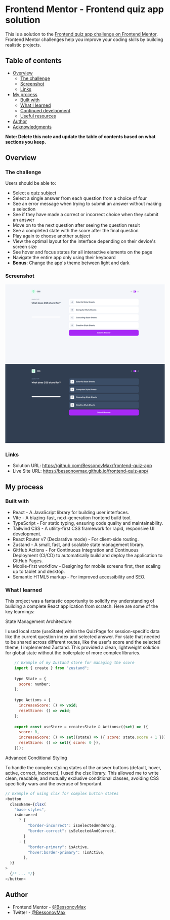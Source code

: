# Frontend Mentor - Frontend quiz app solution

This is a solution to the [Frontend quiz app challenge on Frontend Mentor](https://www.frontendmentor.io/challenges/frontend-quiz-app-BE7xkzXQnU). Frontend Mentor challenges help you improve your coding skills by building realistic projects.

## Table of contents

- [Overview](#overview)
  - [The challenge](#the-challenge)
  - [Screenshot](#screenshot)
  - [Links](#links)
- [My process](#my-process)
  - [Built with](#built-with)
  - [What I learned](#what-i-learned)
  - [Continued development](#continued-development)
  - [Useful resources](#useful-resources)
- [Author](#author)
- [Acknowledgments](#acknowledgments)

**Note: Delete this note and update the table of contents based on what sections you keep.**

## Overview

### The challenge

Users should be able to:

- Select a quiz subject
- Select a single answer from each question from a choice of four
- See an error message when trying to submit an answer without making a selection
- See if they have made a correct or incorrect choice when they submit an answer
- Move on to the next question after seeing the question result
- See a completed state with the score after the final question
- Play again to choose another subject
- View the optimal layout for the interface depending on their device's screen size
- See hover and focus states for all interactive elements on the page
- Navigate the entire app only using their keyboard
- **Bonus**: Change the app's theme between light and dark

### Screenshot

![](<./screenshot(light).png>)
![](<./screenshot(dark).png>)

### Links

- Solution URL: https://github.com/BessonovMax/frontend-quiz-app
- Live Site URL: https://bessonovmax.github.io/frontend-quiz-app/

## My process

### Built with

- React - A JavaScript library for building user interfaces.
- Vite - A blazing-fast, next-generation frontend build tool.
- TypeScript - For static typing, ensuring code quality and maintainability.
- Tailwind CSS - A utility-first CSS framework for rapid, responsive UI development.
- React Router v7 (Declarative mode) - For client-side routing.
- Zustand - A small, fast, and scalable state management library.
- GitHub Actions - For Continuous Integration and Continuous Deployment (CI/CD) to automatically build and deploy the application to GitHub Pages.
- Mobile-first workflow - Designing for mobile screens first, then scaling up to tablet and desktop.
- Semantic HTML5 markup - For improved accessibility and SEO.

### What I learned

This project was a fantastic opportunity to solidify my understanding of building a complete React application from scratch. Here are some of the key learnings:

State Management Architecture

I used local state (useState) within the QuizPage for session-specific data like the current question index and selected answer. For state that needed to be shared across different routes, like the user's score and the selected theme, I implemented Zustand. This provided a clean, lightweight solution for global state without the boilerplate of more complex libraries.

```js
	// Example of my Zustand store for managing the score
	import { create } from "zustand";

	type State = {
	  score: number;
	};

	type Actions = {
	  increaseScore: () => void;
	  resetScore: () => void;
	};

	export const useStore = create<State & Actions>((set) => ({
	  score: 0,
	  increaseScore: () => set((state) => ({ score: state.score + 1 })),
	  resetScore: () => set({ score: 0 }),
	}));
```

Advanced Conditional Styling

To handle the complex styling states of the answer buttons (default, hover, active, correct, incorrect), I used the clsx library. This allowed me to write clean, readable, and mutually exclusive conditional classes, avoiding CSS specificity wars and the overuse of !important.

```js
// Example of using clsx for complex button states
<button
  className={clsx(
    "base-styles",
    isAnswered
      ? {
          "border-incorrect": isSelectedAndWrong,
          "border-correct": isSelectedAndCorrect,
        }
      : {
          "border-primary": isActive,
          "hover:border-primary": !isActive,
        },
  )}
>
  {/* ... */}
</button>
```

## Author

- Frontend Mentor - [@BessonovMax](https://www.frontendmentor.io/profile/BessonovMax)
- Twitter - [@BessonovMax](https://github.com/BessonovMax)
